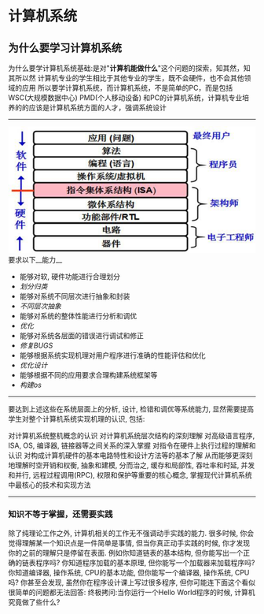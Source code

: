 # 计算机系统
## 为什么要学习计算机系统

为什么要学计算机系统基础:是对"__计算机能做什么__"这个问题的探索，知其然，知其所以然
计算机专业的学生相比于其他专业的学生，既不会硬件，也不会其他领域的应用
所以要学计算机系统，而计算机系统，不是简单的PC，而是包括WSC(大规模数据中心) PMD(个人移动设备) 和PC的计算机系统，计算机专业培养的的应该是计算机系统方面的人才，强调系统设计

***
![计算机系统](./2.jpg)
要求以下__能力__
- 能够对软, 硬件功能进行合理划分
-  *划分归类*
- 能够对系统不同层次进行抽象和封装
- *不同层次抽象*
- 能够对系统的整体性能进行分析和调优
- *优化*
- 能够对系统各层面的错误进行调试和修正
- *修复BUGS*
- 能够根据系统实现机理对用户程序进行准确的性能评估和优化
- *优化设计*
- 能够根据不同的应用要求合理构建系统框架等
- *构建os*
***
要达到上述这些在系统层面上的分析, 设计, 检错和调优等系统能力, 显然需要提高学生对整个计算机系统实现机理的认识, 包括:

对计算机系统整机概念的认识
对计算机系统层次结构的深刻理解
对高级语言程序, ISA, OS, 编译器, 链接器等之间关系的深入掌握
对指令在硬件上执行过程的理解和认识
对构成计算机硬件的基本电路特性和设计方法等的基本了解
从而能够更深刻地理解时空开销和权衡, 抽象和建模, 分而治之, 缓存和局部性, 吞吐率和时延, 并发和并行, 远程过程调用(RPC), 权限和保护等重要的核心概念, 掌握现代计算机系统中最核心的技术和实现方法
***
### 知识不等于掌握，还需要实践
除了纯理论工作之外, 计算机相关的工作无不强调动手实践的能力. 很多时候, 你会觉得理解某一个知识点是一件简单是事情, 但当你真正动手实践的时候, 你才发现你的之前的理解只是停留在表面. 例如你知道链表的基本结构, 但你能写出一个正确的链表程序吗? 你知道程序加载的基本原理, 但你能写一个加载器来加载程序吗? 你知道编译器, 操作系统, CPU的基本功能, 但你能写一个编译器, 操作系统, CPU吗? 你甚至会发现, 虽然你在程序设计课上写过很多程序, 但你可能连下面这个看似很简单的问题都无法回答:
 终极拷问:当你运行一个Hello World程序的时候, 计算机究竟做了些什么?